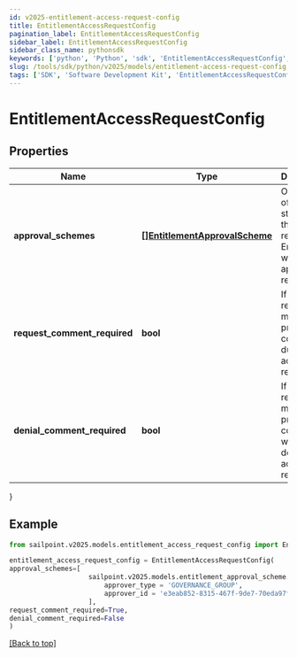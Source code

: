 ```yaml
---
id: v2025-entitlement-access-request-config
title: EntitlementAccessRequestConfig
pagination_label: EntitlementAccessRequestConfig
sidebar_label: EntitlementAccessRequestConfig
sidebar_class_name: pythonsdk
keywords: ['python', 'Python', 'sdk', 'EntitlementAccessRequestConfig', 'V2025EntitlementAccessRequestConfig'] 
slug: /tools/sdk/python/v2025/models/entitlement-access-request-config
tags: ['SDK', 'Software Development Kit', 'EntitlementAccessRequestConfig', 'V2025EntitlementAccessRequestConfig']
---
```


# EntitlementAccessRequestConfig


## Properties

Name | Type | Description | Notes
------------ | ------------- | ------------- | -------------
**approval_schemes** | [**[]EntitlementApprovalScheme**](entitlement-approval-scheme) | Ordered list of approval steps for the access request. Empty when no approval is required. | [optional] 
**request_comment_required** | **bool** | If the requester must provide a comment during access request. | [optional] [default to False]
**denial_comment_required** | **bool** | If the reviewer must provide a comment when denying the access request. | [optional] [default to False]
}

## Example

```python
from sailpoint.v2025.models.entitlement_access_request_config import EntitlementAccessRequestConfig

entitlement_access_request_config = EntitlementAccessRequestConfig(
approval_schemes=[
                    sailpoint.v2025.models.entitlement_approval_scheme.EntitlementApprovalScheme(
                        approver_type = 'GOVERNANCE_GROUP', 
                        approver_id = 'e3eab852-8315-467f-9de7-70eda97f63c8', )
                    ],
request_comment_required=True,
denial_comment_required=False
)

```
[[Back to top]](#) 

